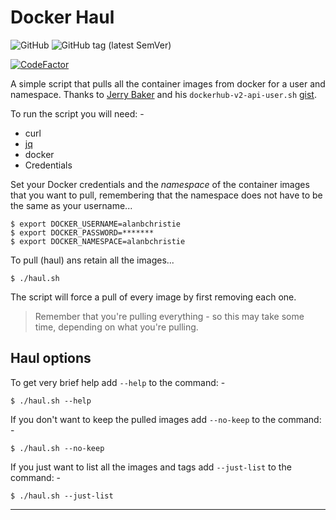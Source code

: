 # Docker Haul

![GitHub](https://img.shields.io/github/license/alanbchristie/docker-haul)
![GitHub tag (latest SemVer)](https://img.shields.io/github/v/tag/alanbchristie/docker-haul)

[![CodeFactor](https://www.codefactor.io/repository/github/alanbchristie/docker-haul/badge)](https://www.codefactor.io/repository/github/alanbchristie/docker-haul)

A simple script that pulls all the container images from docker
for a user and namespace. Thanks to [Jerry Baker] and his
`dockerhub-v2-api-user.sh` [gist].

To run the script you will need: -

-   curl
-   [jq]
-   docker
-   Credentials

Set your Docker credentials and the *namespace* of the container images
that you want to pull, remembering that the namespace does not have to be
the same as your username...

    $ export DOCKER_USERNAME=alanbchristie 
    $ export DOCKER_PASSWORD=*******
    $ export DOCKER_NAMESPACE=alanbchristie 

To pull (haul) ans retain all the images...

    $ ./haul.sh

The script will force a pull of every image by first removing each one.

>   Remember that you're pulling everything - so this may take some time,
    depending on what you're pulling.

## Haul options

To get very brief help add `--help` to the command: -

    $ ./haul.sh --help

If you don't want to keep the pulled images add `--no-keep` to the
command: -

    $ ./haul.sh --no-keep

If you just want to list all the images and tags add `--just-list` to the
command: -

    $ ./haul.sh --just-list

---

[jerry baker]: https://gist.github.com/kizbitz
[gist]: https://gist.github.com/kizbitz/e59f95f7557b4bbb8bf2
[jq]: https://stedolan.github.io/jq
